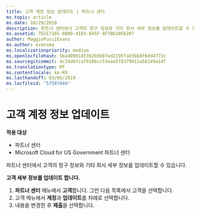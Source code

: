 ```yaml
---
title: 고객 계정 정보 업데이트 | 파트너 센터
ms.topic: article
ms.date: 10/29/2018
description: 파트너 센터에서 고객의 청구 정보와 기타 회사 세부 정보를 업데이트할 수 있습니다.
ms.assetid: 7ECE7165-0B0D-4183-845F-9F7B62056207
author: MaggiePucciEvans
ms.author: evansma
ms.localizationpriority: medium
ms.openlocfilehash: 5ba40901453620d98fad2195fad3bb8f6dd4773c
ms.sourcegitcommit: 4c34d6fcaf020bcc53eaa5f0379011a56149a14f
ms.translationtype: MT
ms.contentlocale: ko-KR
ms.lasthandoff: 03/05/2019
ms.locfileid: "57587046"
---
```

# <a name="update-customer-account-info"></a>고객 계정 정보 업데이트

**적용 대상**

-  파트너 센터
-  Microsoft Cloud for US Government 파트너 센터


파트너 센터에서 고객의 청구 정보와 기타 회사 세부 정보를 업데이트할 수 있습니다.

**고객 세부 정보를 업데이트 합니다.**

1.  **파트너 센터** 메뉴에서 **고객**합니다. 그런 다음 목록에서 고객을 선택합니다.
2.  고객 메뉴에서 **계정**과 **업데이트**를 차례로 선택합니다.
3.  내용을 변경한 후 **제출**을 선택합니다.

 

 



